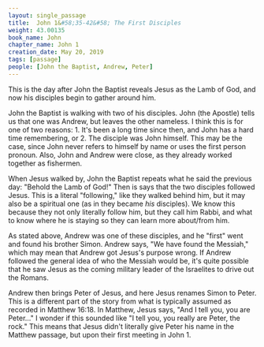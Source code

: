 ```yaml
---
layout: single_passage
title:  John 1&#58;35-42&#58; The First Disciples
weight: 43.00135
book_name: John
chapter_name: John 1
creation_date: May 20, 2019
tags: [passage]
people: [John the Baptist, Andrew, Peter]
---
```


This is the day after John the Baptist reveals Jesus as the Lamb of God, and now his disciples begin to gather around him.

John the Baptist is walking with two of his disciples.  John (the Apostle) tells us that one was Andrew, but leaves the other nameless.  I think this is for one of two reasons: 1. It's been a long time since then, and John has a hard time remembering, or 2. The disciple was John himself.  This may be the case, since John never refers to himself by name or uses the first person pronoun.  Also, John and Andrew were close, as they already worked together as fishermen.

When Jesus walked by, John the Baptist repeats what he said the previous day: "Behold the Lamb of God!"  Then is says that the two disciples followed Jesus.  This is a literal "following," like they walked behind him, but it may also be a spiritual one (as in they became _his_ disciples).  We know this because they not only literally follow him, but they call him Rabbi, and what to know where he is staying so they can learn more about/from him.

As stated above, Andrew was one of these disciples, and he "first" went and found his brother Simon.  Andrew says, "We have found the Messiah," which may mean that Andrew got Jesus's purpose wrong.  If Andrew followed the general idea of who the Messiah would be, it's quite possible that he saw Jesus as the coming military leader of the Israelites to drive out the Romans.

Andrew then brings Peter of Jesus, and here Jesus renames Simon to Peter.  This is a different part of the story from what is typically assumed as recorded in Matthew 16:18.  In Matthew, Jesus says, "And I tell you, you are Peter..."  I wonder if this sounded like "I tell you, you really are Peter, the rock." This means that Jesus didn't literally give Peter his name in the Matthew passage, but upon their first meeting in John 1.